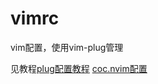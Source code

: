 # vimrc
vim配置，使用vim-plug管理

见教程[plug配置教程](https://pokitpeng.github.io/posts/linux/vim%E6%89%93%E9%80%A0golang%E5%BC%80%E5%8F%91%E7%8E%AF%E5%A2%83/)
[coc.nvim配置](https://zhuanlan.zhihu.com/p/102306124)
